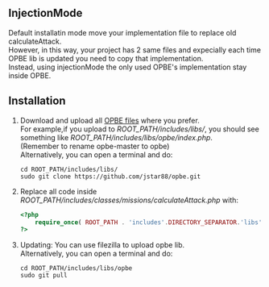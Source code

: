 ## InjectionMode
Default installatin mode move your implementation file to replace old calculateAttack.    
However, in this way, your project has 2 same files and expecially each time OPBE lib is updated you need to copy that implementation.     
Instead, using injectionMode the only used OPBE's implementation stay inside OPBE.  

## Installation

1. Download and upload all [OPBE files](https://github.com/jstar88/opbe/archive/master.zip) where you prefer.   
   For example,if you upload to *ROOT_PATH/includes/libs/*, you should see something like *ROOT_PATH/includes/libs/opbe/index.php*.  
   (Remember to rename opbe-master to opbe)   
   Alternatively, you can open a terminal and do:

    ```
    cd ROOT_PATH/includes/libs/
    sudo git clone https://github.com/jstar88/opbe.git
    
    ```

2. Replace all code inside *ROOT_PATH/includes/classes/missions/calculateAttack.php* with:
    
    ```php
    <?php
        require_once( ROOT_PATH . 'includes'.DIRECTORY_SEPARATOR.'libs'.DIRECTORY_SEPARATOR.'opbe'.DIRECTORY_SEPARATOR.'implementations'.DIRECTORY_SEPARATOR.'2Moons'.DIRECTORY_SEPARATOR.'1_6_1_injectionMode'.DIRECTORY_SEPARATOR.'calculateAttack.php' );
    ?>
    ```
3. Updating:
    You can use filezilla to upload opbe lib.   
    Alternatively, you can open a terminal and do:
    ```
    cd ROOT_PATH/includes/libs/opbe
    sudo git pull
    
    ```
     